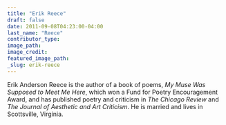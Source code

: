 ```yaml
---
title: "Erik Reece"
draft: false
date: 2011-09-08T04:23:00-04:00
last_name: "Reece"
contributor_type:
image_path:
image_credit:
featured_image_path:
_slug: erik-reece
---
```


Erik Anderson Reece is the author of a book of poems, _My Muse Was Supposed to Meet Me Here_, which won a Fund for Poetry Encouragement Award, and has published poetry and criticism in _The Chicago Review_ and _The Journal of Aesthetic and Art Criticism_. He is married and lives in Scottsville, Virginia.

